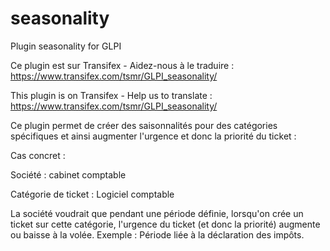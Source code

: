 # seasonality
Plugin seasonality for GLPI

Ce plugin est sur Transifex - Aidez-nous à le traduire :
https://www.transifex.com/tsmr/GLPI_seasonality/

This plugin is on Transifex - Help us to translate :
https://www.transifex.com/tsmr/GLPI_seasonality/

Ce plugin permet de créer des saisonnalités pour des catégories spécifiques et ainsi augmenter l'urgence et donc la priorité du ticket :

Cas concret :

Société : cabinet comptable

Catégorie de ticket : Logiciel comptable

La société voudrait que pendant une période définie, lorsqu'on crée un ticket sur cette catégorie, l'urgence du ticket (et donc la priorité) augmente ou baisse à la volée. Exemple : Période liée à la déclaration des impôts.

